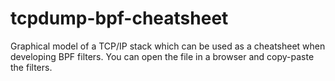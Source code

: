 # tcpdump-bpf-cheatsheet
Graphical model of a TCP/IP stack which can be used as a cheatsheet when developing BPF filters. 
You can open the file in a browser and copy-paste the filters. 
